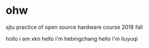 # ohw
sjtu practice of open source hardware course 2018 fall

hollo i am xkn
hello i'm hebingchang
hello i'm liuyuqi
